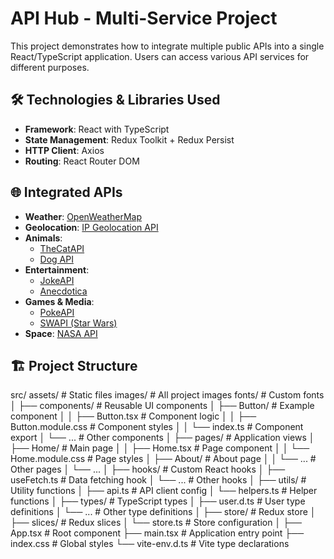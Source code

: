 # API Hub - Multi-Service Project

This project demonstrates how to integrate multiple public APIs into a single React/TypeScript application. Users can access various API services for different purposes.

## 🛠️ Technologies & Libraries Used

- **Framework**: React with TypeScript
- **State Management**: Redux Toolkit + Redux Persist
- **HTTP Client**: Axios
- **Routing**: React Router DOM

## 🌐 Integrated APIs

- **Weather**: [OpenWeatherMap](https://openweathermap.org/api)
- **Geolocation**: [IP Geolocation API](https://ipgeolocation.io/)
- **Animals**: 
  - [TheCatAPI](https://thecatapi.com/) 
  - [Dog API](https://dog.ceo/dog-api/)
- **Entertainment**:
  - [JokeAPI](https://sv443.net/jokeapi/v2/)
  - [Anecdotica](https://anecdotica.ru/api)
- **Games & Media**:
  - [PokeAPI](https://pokeapi.co/)
  - [SWAPI (Star Wars)](https://swapi.dev/)
- **Space**: [NASA API](https://api.nasa.gov/)

## 🏗️ Project Structure

src/
    assets/ # Static files
    images/ # All project images
    fonts/ # Custom fonts
│
├── components/ # Reusable UI components
│ ├── Button/ # Example component
│ │ ├── Button.tsx # Component logic
│ │ ├── Button.module.css # Component styles
│ │ └── index.ts # Component export
│ └── ... # Other components
│
├── pages/ # Application views
│ ├── Home/ # Main page
│ │ ├── Home.tsx # Page component
│ │ └── Home.module.css # Page styles
│ ├── About/ # About page
│ │ └── ... # Other pages
│ └── ...
│
├── hooks/ # Custom React hooks
│ ├── useFetch.ts # Data fetching hook
│ └── ... # Other hooks
│
├── utils/ # Utility functions
│ ├── api.ts # API client config
│ └── helpers.ts # Helper functions
│
├── types/ # TypeScript types
│ ├── user.d.ts # User type definitions
│ └── ... # Other type definitions
│
├── store/ # Redux store
│ ├── slices/ # Redux slices
│ └── store.ts # Store configuration
│
├── App.tsx # Root component
├── main.tsx # Application entry point
├── index.css # Global styles
└── vite-env.d.ts # Vite type declarations